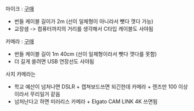 마이크 : [구매](https://smartstore.naver.com/youtubermall/products/6253199123?)
 - 번들 케이블 길이가 2m (선이 일체형이 아니라서 뺏다 꼇다 가능)
 - 교장샘 -> 컴퓨터까지의 거리를 생각해서 C타입 캐이블도 사야됨

카메라 : [구매](https://www.11st.co.kr/products/3950176622?NaPm=ct=l5tjun08|ci=c0072c1bca96c0ff84c886e1b307a29f53ed911b|tr=slsbrc|sn=17703|hk=cb33b6cf6c10eaa66294e98f4cb5b84b928ddcb2&utm_term=&utm_campaign=%B3%D7%C0%CC%B9%F6pc_%B0%A1%B0%DD%BA%F1%B1%B3%B1%E2%BA%BB&utm_source=%B3%D7%C0%CC%B9%F6_PC_PCS&utm_medium=%B0%A1%B0%DD%BA%F1%B1%B3)
 - 번들 케이블 길이 1m 40cm (선이 일체형이라서 뺏다 꼇다를 못함)
 - 더 길게 쓸려면 USB 연장선도 사야됨

사치 카메라는
 - 학교 예산이 넘처나면 DSLR + 캡쳐보드쓰면 되긴한데 카메라 + 렌즈만 100 이상이라서 무리일거 같음
 - 넘처난다고 하면 미러리스 카메라 + Elgato CAM LINK 4K 쓰면됨
